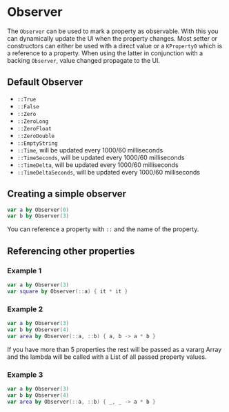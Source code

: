 # Observer

The `Observer` can be used to mark a property as observable. With this you can dynamically update the UI when the property changes.
Most setter or constructors can either be used with a direct value or a `KProperty0` which is a reference to a property.
When using the latter in conjunction with a backing `Observer`, value changed propagate to the UI.

## Default Observer
- `::True`
- `::False`
- `::Zero`
- `::ZeroLong`
- `::ZeroFloat`
- `::ZeroDouble`
- `::EmptyString`
- `::Time`, will be updated every 1000/60 milliseconds
- `::TimeSeconds`, will be updated every 1000/60 milliseconds
- `::TimeDelta`, will be updated every 1000/60 milliseconds
- `::TimeDeltaSeconds`, will be updated every 1000/60 milliseconds

## Creating a simple observer
```kotlin
var a by Observer(0)
var b by Observer(3)
```

You can reference a property with `::` and the name of the property.

## Referencing other properties
### Example 1
```kotlin
var a by Observer(3)
var square by Observer(::a) { it * it }
```

### Example 2
```kotlin
var a by Observer(3)
var b by Observer(4)
var area by Observer(::a, ::b) { a, b -> a * b }
```

If you have more than 5 properties the rest will be passed as a vararg Array and the lambda will be called with a List of all passed property values.

### Example 3
```kotlin
var a by Observer(3)
var b by Observer(4)
var area by Observer(::a, ::b) { _, _ -> a * b }
```
